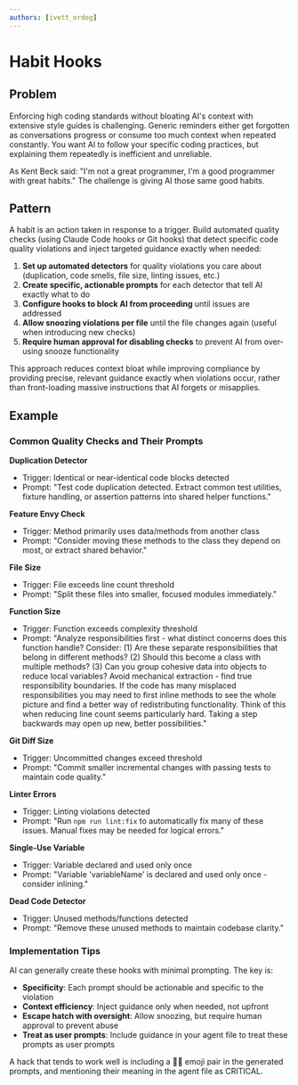 ```yaml
---
authors: [ivett_ordog]
---
```


# Habit Hooks

## Problem
Enforcing high coding standards without bloating AI's context with extensive style guides is challenging. Generic reminders either get forgotten as conversations progress or consume too much context when repeated constantly. You want AI to follow your specific coding practices, but explaining them repeatedly is inefficient and unreliable.

As Kent Beck said: "I'm not a great programmer, I'm a good programmer with great habits." The challenge is giving AI those same good habits.

## Pattern
A habit is an action taken in response to a trigger. Build automated quality checks (using Claude Code hooks or Git hooks) that detect specific code quality violations and inject targeted guidance exactly when needed:

1. **Set up automated detectors** for quality violations you care about (duplication, code smells, file size, linting issues, etc.)
2. **Create specific, actionable prompts** for each detector that tell AI exactly what to do
3. **Configure hooks to block AI from proceeding** until issues are addressed
4. **Allow snoozing violations per file** until the file changes again (useful when introducing new checks)
5. **Require human approval for disabling checks** to prevent AI from over-using snooze functionality

This approach reduces context bloat while improving compliance by providing precise, relevant guidance exactly when violations occur, rather than front-loading massive instructions that AI forgets or misapplies.

## Example

### Common Quality Checks and Their Prompts

**Duplication Detector**
- Trigger: Identical or near-identical code blocks detected
- Prompt: "Test code duplication detected. Extract common test utilities, fixture handling, or assertion patterns into shared helper functions."

**Feature Envy Check**
- Trigger: Method primarily uses data/methods from another class
- Prompt: "Consider moving these methods to the class they depend on most, or extract shared behavior."

**File Size**
- Trigger: File exceeds line count threshold
- Prompt: "Split these files into smaller, focused modules immediately."

**Function Size**
- Trigger: Function exceeds complexity threshold
- Prompt: "Analyze responsibilities first - what distinct concerns does this function handle? Consider: (1) Are these separate responsibilities that belong in different methods? (2) Should this become a class with multiple methods? (3) Can you group cohesive data into objects to reduce local variables? Avoid mechanical extraction - find true responsibility boundaries. If the code has many misplaced responsibilities you may need to first inline methods to see the whole picture and find a better way of redistributing functionality. Think of this when reducing line count seems particularly hard. Taking a step backwards may open up new, better possibilities."

**Git Diff Size**
- Trigger: Uncommitted changes exceed threshold
- Prompt: "Commit smaller incremental changes with passing tests to maintain code quality."

**Linter Errors**
- Trigger: Linting violations detected
- Prompt: "Run `npm run lint:fix` to automatically fix many of these issues. Manual fixes may be needed for logical errors."

**Single-Use Variable**
- Trigger: Variable declared and used only once
- Prompt: "Variable 'variableName' is declared and used only once - consider inlining."

**Dead Code Detector**
- Trigger: Unused methods/functions detected
- Prompt: "Remove these unused methods to maintain codebase clarity."

### Implementation Tips

AI can generally create these hooks with minimal prompting. The key is:
- **Specificity**: Each prompt should be actionable and specific to the violation
- **Context efficiency**: Inject guidance only when needed, not upfront
- **Escape hatch with oversight**: Allow snoozing, but require human approval to prevent abuse
- **Treat as user prompts**: Include guidance in your agent file to treat these prompts as user prompts

A hack that tends to work well is including a 🙂💬 emoji pair in the generated prompts, and mentioning their meaning in the agent file as CRITICAL.
